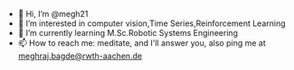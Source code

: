 - 👋 Hi, I’m @megh21
- 👀 I’m interested in computer vision,Time Series,Reinforcement Learning
- 🌱 I’m currently learning M.Sc.Robotic Systems Engineering
- 📫 How to reach me: meditate, and I'll answer you, also ping me at meghraj.bagde@rwth-aachen.de 

<!---
megh21/megh21 is a ✨ special ✨ repository because its `README.md` (this file) appears on your GitHub profile.
You can click the Preview link to take a look at your changes.
--->
